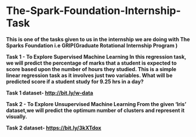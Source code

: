 # The-Spark-Foundation-Internship-Task
**This is one of the tasks given to us in the internship we are doing with The Sparks Foundation i.e GRIP(Graduate Rotational Internship Program )**

**Task 1 - To Explore Supervised Machine Learning In this regression task, we will predict the percentage of marks that a student is expected to score based upon the number of hours they studied. This is a simple linear regression task as it involves just two variables. What will be predicted score if a student study for 9.25 hrs in a day?**

**Task 1 dataset- http://bit.ly/w-data**

**Task 2 - To Explore Unsupervised Machine Learning From the given ‘Iris’ dataset,we will predict the optimum number of clusters and represent it visually.**

**Task 2 dataset- https://bit.ly/3kXTdox**
